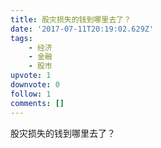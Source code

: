 ```yaml
---
title: 股灾损失的钱到哪里去了？
date: '2017-07-11T20:19:02.629Z'
tags:
    - 经济
    - 金融
    - 股市
upvote: 1
downvote: 0
follow: 1
comments: []
---
```


股灾损失的钱到哪里去了？
